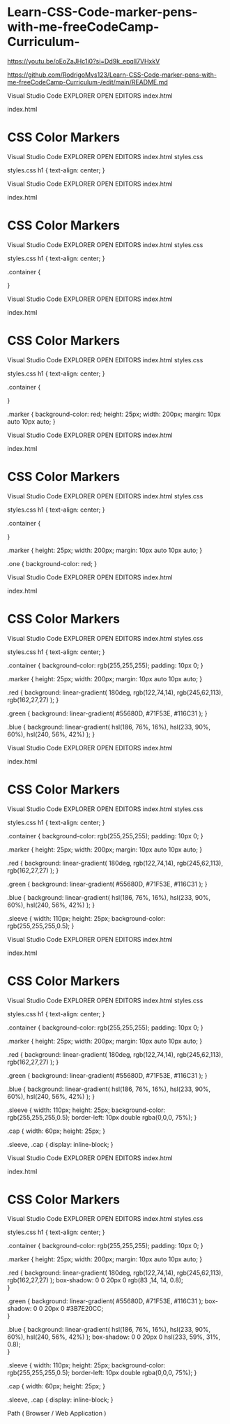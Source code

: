 # Learn-CSS-Code-marker-pens-with-me-freeCodeCamp-Curriculum-

https://youtu.be/oEoZaJHc1i0?si=Dd9k_epqll7VHxkV 

https://github.com/RodrigoMvs123/Learn-CSS-Code-marker-pens-with-me-freeCodeCamp-Curriculum-/edit/main/README.md



Visual Studio Code
EXPLORER
OPEN EDITORS
index.html

index.html
<!DOCTYPE html>
<html lang="en">
<head>
    <meta charset="UTF-8">
    <meta name="viewport" content="width=device-width, initial-scale=1.0">
    <title>CSS Colored Markers</title>
</head>
<body>
    <h1>CSS Color Markers</h1>
</body>
</html>

Visual Studio Code
EXPLORER
OPEN EDITORS
index.html
styles.css

styles.css
h1 {
    text-align: center;
}

Visual Studio Code
EXPLORER
OPEN EDITORS
index.html

index.html
<!DOCTYPE html>
<html lang="en">
<head>
    <meta charset="UTF-8">
    <meta name="viewport" content="width=device-width, initial-scale=1.0">
    <title>CSS Colored Markers</title>
    <link rel="stylesheet" href="styles.css"/>
</head>
<body>
    <h1>CSS Color Markers</h1>
    <div class="container"></div>
</body>
</html>

Visual Studio Code
EXPLORER
OPEN EDITORS
index.html
styles.css

styles.css
h1 {
    text-align: center;
}

.container {
    
}

Visual Studio Code
EXPLORER
OPEN EDITORS
index.html

index.html
<!DOCTYPE html>
<html lang="en">
<head>
    <meta charset="UTF-8">
    <meta name="viewport" content="width=device-width, initial-scale=1.0">
    <title>CSS Colours Markers</title>
    <link rel="stylesheet" href="styles.css"/>
</head>
<body>
    <h1>CSS Color Markers</h1>
    <div class="container">
        <div class="marker"></div>
    </div>
</body>
</html>

Visual Studio Code
EXPLORER
OPEN EDITORS
index.html
styles.css

styles.css
h1 {
    text-align: center;
}

.container {

}

.marker {
    background-color: red;
    height: 25px;
    width: 200px;
    margin: 10px auto 10px auto;
}

Visual Studio Code
EXPLORER
OPEN EDITORS
index.html

index.html
<!DOCTYPE html>
<html lang="en">
<head>
    <meta charset="UTF-8">
    <meta name="viewport" content="width=device-width, initial-scale=1.0">
    <title>CSS Colours Markers</title>
    <link rel="stylesheet" href="styles.css"/>
</head>
<body>
    <h1>CSS Color Markers</h1>
    <div class="container">
        <div class="marker one"></div>
        <div class="marker"></div>
        <div class="marker"></div>
    </div>
</body>
</html>

Visual Studio Code
EXPLORER
OPEN EDITORS
index.html
styles.css

styles.css
h1 {
    text-align: center;
}

.container {

}

.marker {
    height: 25px;
    width: 200px;
    margin: 10px auto 10px auto;
}

.one {
    background-color: red;
}

Visual Studio Code
EXPLORER
OPEN EDITORS
index.html

index.html
<!DOCTYPE html>
<html lang="en">
<head>
    <meta charset="UTF-8">
    <meta name="viewport" content="width=device-width, initial-scale=1.0">
    <title>CSS Colours Markers</title>
    <link rel="stylesheet" href="styles.css"/>
</head>
<body>
    <h1>CSS Color Markers</h1>
    <div class="container">
        <div class="marker one"></div>
        <div class="marker two"></div>
        <div class="marker three"></div>
    </div>
</body>
</html>

Visual Studio Code
EXPLORER
OPEN EDITORS
index.html
styles.css

styles.css
h1 {
    text-align: center;
}

.container {
    background-color: rgb(255,255,255);
    padding: 10px 0;
}

.marker {
    height: 25px;
    width: 200px;
    margin: 10px auto 10px auto;
}

.red {
    background: linear-gradient(
         180deg,
       rgb(122,74,14),
       rgb(245,62,113), 
       rgb(162,27,27)
    );
}

.green {
    background: linear-gradient(
        #55680D,
        #71F53E,
        #116C31
    );
}

.blue {
    background: linear-gradient(
        hsl(186, 76%, 16%),
        hsl(233, 90%, 60%),
        hsl(240, 56%,  42%)
    );
}

Visual Studio Code
EXPLORER
OPEN EDITORS
index.html

index.html
<!DOCTYPE html>
<html lang="en">
<head>
    <meta charset="UTF-8">
    <meta name="viewport" content="width=device-width, initial-scale=1.0">
    <title>CSS Colours Markers</title>
    <link rel="stylesheet" href="styles.css"/>
</head>
<body>
    <h1>CSS Color Markers</h1>
    <div class="container">
        <div class="marker red">
            <div class="sleeve"></div>
        </div>
        <div class="marker green"></div>
        <div class="marker blue"></div>
    </div>
</body>
</html>

Visual Studio Code
EXPLORER
OPEN EDITORS
index.html
styles.css

styles.css
h1 {
    text-align: center;
}

.container {
    background-color: rgb(255,255,255);
    padding: 10px 0;
}

.marker {
    height: 25px;
    width: 200px;
    margin: 10px auto 10px auto;
}

.red {
    background: linear-gradient(
         180deg,
       rgb(122,74,14),
       rgb(245,62,113), 
       rgb(162,27,27)
    );
}

.green {
    background: linear-gradient(
        #55680D,
        #71F53E,
        #116C31
    );
}

.blue {
    background: linear-gradient(
        hsl(186, 76%, 16%),
        hsl(233, 90%, 60%),
        hsl(240, 56%,  42%)
    );
}

.sleeve {
    width: 110px;
    height: 25px;
    background-color: rgb(255,255,255,0.5);
}


Visual Studio Code
EXPLORER
OPEN EDITORS
index.html

index.html
<!DOCTYPE html>
<html lang="en">
<head>
    <meta charset="UTF-8">
    <meta name="viewport" content="width=device-width, initial-scale=1.0">
    <title>CSS Colours Markers</title>
    <link rel="stylesheet" href="styles.css"/>
</head>
<body>
    <h1>CSS Color Markers</h1>
    <div class="container">
        <div class="marker red">
            <div class="cap"></div>
            <div class="sleeve"></div>
        </div>
        <div class="marker green"></div>
        <div class="marker blue"></div>
    </div>
</body>
</html>

Visual Studio Code
EXPLORER
OPEN EDITORS
index.html
styles.css

styles.css
h1 {
    text-align: center;
}

.container {
    background-color: rgb(255,255,255);
    padding: 10px 0;
}

.marker {
    height: 25px;
    width: 200px;
    margin: 10px auto 10px auto;
}

.red {
    background: linear-gradient(
         180deg,
       rgb(122,74,14),
       rgb(245,62,113), 
       rgb(162,27,27)
    );
}

.green {
    background: linear-gradient(
        #55680D,
        #71F53E,
        #116C31
    );
}

.blue {
    background: linear-gradient(
        hsl(186, 76%, 16%),
        hsl(233, 90%, 60%),
        hsl(240, 56%,  42%)
    );
}

.sleeve {
    width: 110px;
    height: 25px;
    background-color: rgb(255,255,255,0.5);
    border-left: 10px double rgba(0,0,0, 75%);
}

.cap {
    width: 60px;
    height: 25px;
}

.sleeve, .cap {
    display: inline-block;
}

Visual Studio Code
EXPLORER
OPEN EDITORS
index.html

index.html
<!DOCTYPE html>
<html lang="en">
<head>
    <meta charset="UTF-8">
    <meta name="viewport" content="width=device-width, initial-scale=1.0">
    <title>CSS Colours Markers</title>
    <link rel="stylesheet" href="styles.css"/>
</head>
<body>
    <h1>CSS Color Markers</h1>
    <div class="container">
        <div class="marker red">
            <div class="cap"></div>
            <div class="sleeve"></div>
        </div>
        <div class="marker green">
            <div class="cap"></div>
            <div class="sleeve"></div>
        </div>
        <div class="marker blue">
            <div class="cap"></div>
            <div class="sleeve"></div>
        </div>
    </div>
</body>
</html>

Visual Studio Code
EXPLORER
OPEN EDITORS
index.html
styles.css

styles.css
h1 {
    text-align: center;
}

.container {
    background-color: rgb(255,255,255);
    padding: 10px 0;
}

.marker {
    height: 25px;
    width: 200px;
    margin: 10px auto 10px auto;
}

.red {
    background: linear-gradient(
         180deg,
       rgb(122,74,14),
       rgb(245,62,113), 
       rgb(162,27,27)
    );
    box-shadow: 0 0 20px 0 rgb(83 ,14, 14, 0.8);   
}

.green {
    background: linear-gradient(
        #55680D,
        #71F53E,
        #116C31
    );
    box-shadow: 0 0 20px 0 #3B7E20CC;   
}

.blue {
    background: linear-gradient(
        hsl(186, 76%, 16%),
        hsl(233, 90%, 60%),
        hsl(240, 56%,  42%)
    );
    box-shadow: 0 0 20px 0 hsl(233, 59%, 31%, 0.8);   
}

.sleeve {
    width: 110px;
    height: 25px;
    background-color: rgb(255,255,255,0.5);
    border-left: 10px double rgba(0,0,0, 75%);
}

.cap {
    width: 60px;
    height: 25px;
}

.sleeve, .cap {
    display: inline-block;
}

Path ( Browser / Web Application )
